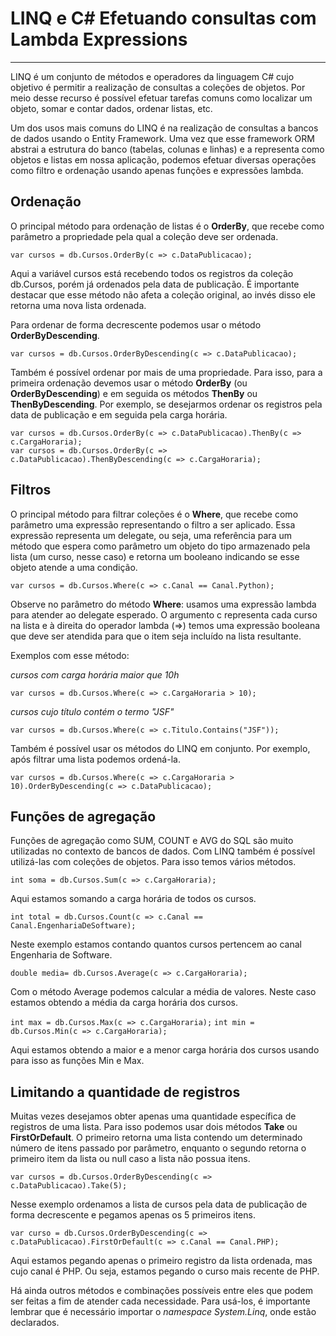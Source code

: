 # LINQ e C# Efetuando consultas com Lambda Expressions
***

LINQ é um conjunto de métodos e operadores da linguagem C# cujo objetivo é permitir a realização de consultas a coleções de objetos. Por meio desse recurso é possível efetuar tarefas comuns como localizar um objeto, somar e contar dados, ordenar listas, etc.

Um dos usos mais comuns do LINQ é na realização de consultas a bancos de dados usando o Entity Framework. Uma vez que esse framework ORM abstrai a estrutura do banco (tabelas, colunas e linhas) e a representa como objetos e listas em nossa aplicação, podemos efetuar diversas operações como filtro e ordenação usando apenas funções e expressões lambda.

## Ordenação

O principal método para ordenação de listas é o __OrderBy__, que recebe como parâmetro a propriedade pela qual a coleção deve ser ordenada.

`var cursos = db.Cursos.OrderBy(c => c.DataPublicacao);`

Aqui a variável cursos está recebendo todos os registros da coleção db.Cursos, porém já ordenados pela data de publicação. É importante destacar que esse método não afeta a coleção original, ao invés disso ele retorna uma nova lista ordenada.

Para ordenar de forma decrescente podemos usar o método __OrderByDescending__.

`var cursos = db.Cursos.OrderByDescending(c => c.DataPublicacao);`

Também é possível ordenar por mais de uma propriedade. Para isso, para a primeira ordenação devemos usar o método __OrderBy__ (ou __OrderByDescending__) e em seguida os métodos __ThenBy__ ou __ThenByDescending__. Por exemplo, se desejarmos ordenar os registros pela data de publicação e em seguida pela carga horária.

```
var cursos = db.Cursos.OrderBy(c => c.DataPublicacao).ThenBy(c => c.CargaHoraria);
var cursos = db.Cursos.OrderBy(c => c.DataPublicacao).ThenByDescending(c => c.CargaHoraria);
```

## Filtros

O principal método para filtrar coleções é o __Where__, que recebe como parâmetro uma expressão representando o filtro a ser aplicado. Essa expressão representa um delegate, ou seja, uma referência para um método que espera como parâmetro um objeto do tipo armazenado pela lista (um curso, nesse caso) e retorna um booleano indicando se esse objeto atende a uma condição.

`var cursos = db.Cursos.Where(c => c.Canal == Canal.Python);`

Observe no parâmetro do método __Where__: usamos uma expressão lambda para atender ao delegate esperado. O argumento c representa cada curso na lista e à direita do operador lambda (=>) temos uma expressão booleana que deve ser atendida para que o item seja incluído na lista resultante.

Exemplos com esse método:

_cursos com carga horária maior que 10h_

`var cursos = db.Cursos.Where(c => c.CargaHoraria > 10);`

_cursos cujo título contém o termo "JSF"_

`var cursos = db.Cursos.Where(c => c.Titulo.Contains("JSF"));`

Também é possível usar os métodos do LINQ em conjunto. Por exemplo, após filtrar uma lista podemos ordená-la.

`var cursos = db.Cursos.Where(c => c.CargaHoraria > 10).OrderByDescending(c => c.DataPublicacao);`

## Funções de agregação

Funções de agregação como SUM, COUNT e AVG do SQL são muito utilizadas no contexto de bancos de dados. Com LINQ também é possível utilizá-las com coleções de objetos. Para isso temos vários métodos.

`int soma = db.Cursos.Sum(c => c.CargaHoraria);`

Aqui estamos somando a carga horária de todos os cursos.

`int total = db.Cursos.Count(c => c.Canal == Canal.EngenhariaDeSoftware);`

Neste exemplo estamos contando quantos cursos pertencem ao canal Engenharia de Software.

`double media= db.Cursos.Average(c => c.CargaHoraria);`

Com o método Average podemos calcular a média de valores. Neste caso estamos obtendo a média da carga horária dos cursos.

`int max = db.Cursos.Max(c => c.CargaHoraria);`
`int min = db.Cursos.Min(c => c.CargaHoraria);`

Aqui estamos obtendo a maior e a menor carga horária dos cursos usando para isso as funções Min e Max.

## Limitando a quantidade de registros

Muitas vezes desejamos obter apenas uma quantidade específica de registros de uma lista. Para isso podemos usar dois métodos __Take__ ou __FirstOrDefault__. O primeiro retorna uma lista contendo um determinado número de itens passado por parâmetro, enquanto o segundo retorna o primeiro item da lista ou null caso a lista não possua itens.

`var cursos = db.Cursos.OrderByDescending(c => c.DataPublicacao).Take(5);`

Nesse exemplo ordenamos a lista de cursos pela data de publicação de forma decrescente e pegamos apenas os 5 primeiros itens.

`var curso = db.Cursos.OrderByDescending(c => c.DataPublicacao).FirstOrDefault(c => c.Canal == Canal.PHP);`

Aqui estamos pegando apenas o primeiro registro da lista ordenada, mas cujo canal é PHP. Ou seja, estamos pegando o curso mais recente de PHP.

Há ainda outros métodos e combinações possíveis entre eles que podem ser feitas a fim de atender cada necessidade. Para usá-los, é importante lembrar que é necessário importar o _namespace System.Linq_, onde estão declarados.
